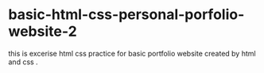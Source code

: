 # basic-html-css-personal-porfolio-website-2
this is excerise html css practice for basic portfolio website created by html and css .
